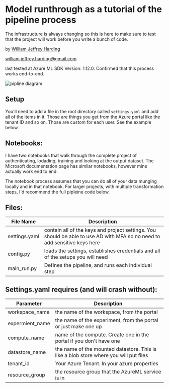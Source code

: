 # Model runthrough as a tutorial of the pipeline process
The infrastructure is always changing so this is here to make sure to test that the project will work before you write a bunch of code. 

by [William Jeffrey Harding](https://www.linkedin.com/in/hardingwilliam/)

william.jeffrey.harding@gmail.com 

last tested at Azure ML SDK Version:  1.12.0. Confirmed that this process works end-to-end. 

![pipline diagram](https://github.com/BillmanH/learn-azureml/images/Run_diagram.png)

## Setup
You'll need to add a file in the root directory called `settings.yaml` and add all of the items in it. Those are things you get from the Azure portal like the tenant ID and so on. Those are custom for each user. See the example below.

## Notebooks:
I have two notebooks that walk through the complete project of authenticating, lodading, training and looking at the output dataset. The Microsoft documentation page has similar notebooks, however mine actually work end to end. 

The notebook process assumes that you can do all of your data munging locally and in that notebook. For larger projects, with multiple transformation steps, I'd recommend the full pipleine code below. 

## Files: 

| File Name | Description |
| --- | --- |
| settings.yaml | contain all of the keys and project settings. You should be able to use AD with MFA so no need to add sensitive keys here |
| config.py | loads the settings, establishes credentials and all of the setups you will need |
| main_run.py | Defines the pipeline, and runs each individual step |


## Settings.yaml requires (and will crash without):
| Parameter | Description |
| --- | --- |
| workspace_name | the name of the workspace, from the portal |
| expermient_name | the name of the experiment, from the portal or just make one up |
| compute_name | name of the compute. Create one in the portal if you don't have one |
| datastore_name | the name of the mounted datastore. This is like a blob store where you will put files |
| tenant_id | Your Azure Tenant. In your azure properties |
| resource_group | the resource group that the AzureML service is in |

